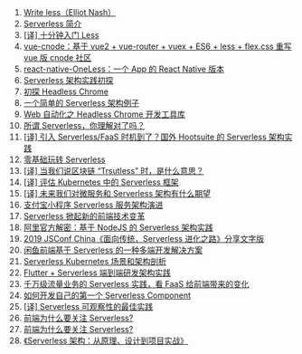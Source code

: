 1. [Write less（Elliot Nash）](https://weekly.manong.io/bounce?url=http%3A%2F%2Fgetnashty.com%2Fwrite-less&aid=59&nid=4)
1. [Serverless 简介](https://weekly.manong.io/bounce?url=https%3A%2F%2Ftoutiao.io%2Fk%2Fg1lnlz&aid=8115&nid=145)
1. [[译] 十分钟入门 Less](https://weekly.manong.io/bounce?url=https%3A%2F%2Ftoutiao.io%2Fk%2Fpn9za4&aid=8162&nid=146)
1. [vue-cnode：基于 vue2 + vue-router + vuex + ES6 + less + flex.css 重写 vue 版 cnode 社区](https://weekly.manong.io/bounce?url=https%3A%2F%2Ftoutiao.io%2Fk%2Fl327n0&aid=8317&nid=148)
1. [react-native-OneLess：一个 App 的 React Native 版本](https://weekly.manong.io/bounce?url=https%3A%2F%2Ftoutiao.io%2Fk%2Ft815mw&aid=8428&nid=150)
1. [Serverless 架构实践初探](https://weekly.manong.io/bounce?url=https%3A%2F%2Ftoutiao.io%2Fk%2Fpgs1p0&aid=9716&nid=169)
1. [初探 Headless Chrome](https://weekly.manong.io/bounce?url=https%3A%2F%2Ftoutiao.io%2Fk%2Fcl13ua&aid=9832&nid=170)
1. [一个简单的 Serverless 架构例子](https://weekly.manong.io/bounce?url=https%3A%2F%2Ftoutiao.io%2Fk%2Farn3ug&aid=9834&nid=170)
1. [Web 自动化之 Headless Chrome 开发工具库](https://weekly.manong.io/bounce?url=https%3A%2F%2Ftoutiao.io%2Fk%2Fd7ldfh&aid=10105&nid=174)
1. [所谓 Serverless，你理解对了吗？](https://weekly.manong.io/bounce?url=https%3A%2F%2Ftoutiao.io%2Fk%2Fi4omvo&aid=12016&nid=200)
1. [[译] 引入 Serverless/FaaS 时机到了？国外 Hootsuite 的 Serverless 架构实践](https://weekly.manong.io/bounce?url=http%3A%2F%2Fmp.weixin.qq.com%2Fs%2FbdbWQ5YsgrNArpI6Wp81pA&aid=12036&nid=201)
1. [零基础玩转 Serverless](https://weekly.manong.io/bounce?url=https%3A%2F%2Ftoutiao.io%2Fk%2Fwi75xe&aid=12305&nid=204)
1. [[译] 当我们说区块链 “Trsutless” 时，是什么意思？](https://weekly.manong.io/bounce?url=https%3A%2F%2Fmp.weixin.qq.com%2Fs%2FHVn57m-q-IaqiJNz7-vnCw&aid=13072&nid=215)
1. [[译] 评估 Kubernetes 中的 Serverless 框架](https://weekly.manong.io/bounce?url=https%3A%2F%2Fmp.weixin.qq.com%2Fs%2FRL4d_-pMaGup5BFxCnTL-g&aid=14690&nid=239)
1. [[译] 未来我们对微服务和 Serverless 架构有什么期望](https://weekly.manong.io/bounce?url=https%3A%2F%2Fmp.weixin.qq.com%2Fs%2FhhX7DAkwutP5siew1NUBDg&aid=15866&nid=257)
1. [支付宝小程序 Serverless 服务架构演进](https://weekly.manong.io/bounce?url=https%3A%2F%2Fmp.weixin.qq.com%2Fs%3F__biz%3DMzUyMDk2MzUzMQ%3D%3D%26mid%3D2247484320%26idx%3D1%26sn%3Dd0fb43b53c5a08572e095cc073517b3f&aid=16166&nid=261)
1. [Serverless 掀起新的前端技术变革](https://weekly.manong.io/bounce?url=https%3A%2F%2Ftoutiao.io%2Fk%2F8sctee&aid=17145&nid=272)
1. [阿里官方解密：基于 NodeJS 的 Serverless 架构实践](https://weekly.manong.io/bounce?nid=283&aid=17894&url=https%3A%2F%2Fmp.weixin.qq.com%2Fs%2FrR8VK7RodyCofOiSehF6fA)
1. [2019 JSConf China《面向传统，Serverless 进化之路》分享文字版](https://weekly.manong.io/bounce?nid=283&aid=17931&url=https%3A%2F%2Ftoutiao.io%2Fk%2F6sngx4f)
1. [闲鱼前端基于 Serverless 的一种多端开发解决方案](https://weekly.manong.io/bounce?nid=284&aid=17987&url=https%3A%2F%2Fmp.weixin.qq.com%2Fs%2FVLsVTe4ZyOJ9rNyVf5aXyg)
1. [Serverless Kubernetes 场景和架构剖析](https://weekly.manong.io/bounce?nid=289&aid=18285&url=https%3A%2F%2Ftoutiao.io%2Fk%2Fjfca9tq)
1. [Flutter + Serverless 端到端研发架构实践](https://weekly.manong.io/bounce?nid=291&aid=18468&url=https%3A%2F%2Ftoutiao.io%2Fk%2F0en7s4n)
1. [千万级流量业务的 Serverless 实践，看 FaaS 给前端带来的变化](https://weekly.manong.io/bounce?nid=296&aid=18742&url=https%3A%2F%2Ftoutiao.io%2Fk%2Ftzo9lwk)
1. [如何开发自己的第一个 Serverless Component](https://weekly.manong.io/bounce?nid=296&aid=18761&url=https%3A%2F%2Ftoutiao.io%2Fk%2Fmkekcxu)
1. [[译] Serverless 可观察性的最佳实践](https://weekly.manong.io/bounce?nid=300&aid=19018&url=https%3A%2F%2Ftoutiao.io%2Fk%2Fq64qd4h)
1. [前端为什么要关注 Serverless?](https://weekly.manong.io/bounce?nid=301&aid=19099&url=https%3A%2F%2Ftoutiao.io%2Fk%2F1mbvwoz)
1. [前端为什么要关注 Serverless?](https://weekly.manong.io/bounce?nid=301&aid=19099&url=https%3A%2F%2Ftoutiao.io%2Fk%2F1mbvwoz)
1. [《Serverless 架构：从原理、设计到项目实战》](https://weekly.manong.io/bounce?nid=302&aid=19141&url=https%3A%2F%2Fitem.jd.com%2F12592747.html)
